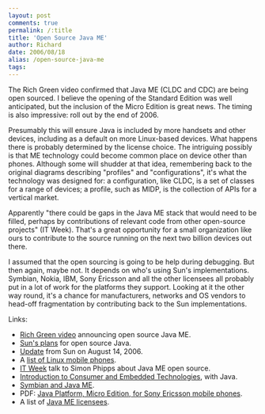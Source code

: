 ```yaml
---
layout: post
comments: true
permalink: /:title
title: 'Open Source Java ME'
author: Richard
date: 2006/08/18
alias: /open-source-java-me
tags:
---
```


The Rich Green video confirmed that Java ME (CLDC and CDC) are being
open sourced. I believe the opening of the Standard Edition was well
anticipated, but the inclusion of the Micro Edition is great news. The
timing is also impressive: roll out by the end of 2006.

Presumably this will ensure Java is included by more handsets and other
devices, including as a default on more Linux-based devices. What
happens there is probably determined by the license choice. The
intriguing possibly is that ME technology could become common place on
device other than phones. Although some will shudder at that idea,
remembering back to the original diagrams describing "profiles" and
"configurations", it's what the technology was designed for: a
configuration, like CLDC, is a set of classes for a range of devices; a
profile, such as MIDP, is the collection of APIs for a vertical market.

Apparently "there could be gaps in the Java ME stack that would need to
be filled, perhaps by contributions of relevant code from other
open-source projects" (IT Week). That's a great opportunity for a small
organization like ours to contribute to the source running on the next
two billion devices out there.

I assumed that the open sourcing is going to be help during debugging.
But then again, maybe not. It depends on who's using Sun's
implementations. Symbian, Nokia, IBM, Sony Ericsson and all the other
licensees all probably put in a lot of work for the platforms they
support. Looking at it the other way round, it's a chance for
manufacturers, networks and OS vendors to head-off fragmentation by
contributing back to the Sun implementations.

Links:

-   [Rich Green video][] announcing open source Java ME.
-   [Sun's plans][] for open source Java.
-   [Update][] from Sun on August 14, 2006.
-   A [list of Linux mobile phones][].
-   [IT Week][] talk to Simon Phipps about Java ME open source.
-   [Introduction to Consumer and Embedded Technologies][], with Java.
-   [Symbian and Java ME][].
-   PDF: [Java Platform, Micro Edition, for Sony Ericsson mobile
    phones][].
-   A list of [Java ME licensees][].


  [Rich Green video]: http://youtube.com/watch?v=QF7RRBZYfko
  [Sun's plans]: http://community.java.net/jdk/opensource/
  [Update]: https://jdk.dev.java.net/news-08-14-06.html
  [list of Linux mobile phones]: http://www.linuxdevices.com/articles/AT9423084269.html
  [IT Week]: http://www.itweek.co.uk/itweek/news/2162369/sun-details-open-source-plan
  [Introduction to Consumer and Embedded Technologies]: http://java.sun.com/developer/technicalArticles/ConsumerProducts/intro/
  [Symbian and Java ME]: http://en.wikibooks.org/wiki/Programming:J2ME:SymbianOS_and_J2ME
  [Java Platform, Micro Edition, for Sony Ericsson mobile phones]: http://developer.sonyericsson.com/getDocument.do?docId=65067
  [Java ME licensees]: http://java.sun.com/javame/licensees/index.jsp

